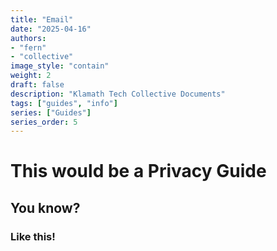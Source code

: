```yaml
---
title: "Email"
date: "2025-04-16"
authors:
- "fern"
- "collective"
image_style: "contain"
weight: 2
draft: false
description: "Klamath Tech Collective Documents"
tags: ["guides", "info"]
series: ["Guides"]
series_order: 5
---
```


# This would be a Privacy Guide

## You know?

### Like this!